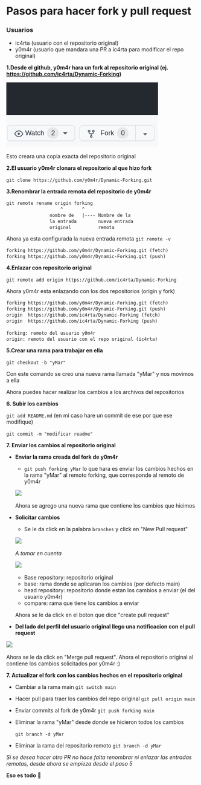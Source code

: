 # Pasos para hacer fork y pull request

### Usuarios

- ic4rta (usuario con el repositorio original)
- y0m4r (usuario que mandara una PR a ic4rta para modificar el repo original)

**1.Desde el github, y0m4r hara un fork al repositorio original (ej. <https://github.com/ic4rta/Dynamic-Forking>)**

![](assets/fork.png)

Esto creara una copia exacta del repositorio original

**2.El usuario y0m4r clonara el repositorio al que hizo fork**

```git clone https://github.com/y0m4r/Dynamic-Forking.git```

**3.Renombrar la entrada remota del repositorio de y0m4r**

```
git remote rename origin forking
                    ^       ^
                nombre de   |---- Nombre de la 
                la entrada        nueva entrada
                original          remota
```

Ahora ya esta configurada la nueva entrada remota
```git remote -v```

```
forking	https://github.com/y0m4r/Dynamic-Forking.git (fetch)
forking	https://github.com/y0m4r/Dynamic-Forking.git (push)
```

**4.Enlazar con repositorio original**

```git remote add origin https://github.com/ic4rta/Dynamic-Forking```

Ahora y0m4r esta enlazando con los dos repositorios (origin y fork)

```
forking	https://github.com/y0m4r/Dynamic-Forking.git (fetch)
forking	https://github.com/y0m4r/Dynamic-Forking.git (push)
origin	https://github.com/ic4rta/Dynamic-Forking (fetch)
origin	https://github.com/ic4rta/Dynamic-Forking (push)

forking: remoto del usuario y0m4r
origin: remoto del usuario con el repo original (ic4rta)
```

**5.Crear una rama para trabajar en ella** 

```git checkout -b "yMar"```

Con este comando se creo una nueva rama llamada "yMar" y nos movimos a ella

Ahora puedes hacer realizar los cambios a los archivos del repositorios

**6. Subir los cambios**

```git add README.md``` 
(en mi caso hare un commit de ese por que ese modifique)

```git commit -m "modificar readme"```

**7. Enviar los cambios al repositorio original**

- **Enviar la rama creada del fork de y0m4r**
    - ```git push forking yMar``` 
    lo que hara es enviar los cambios hechos en la rama "yMar" al remoto forking, que corresponde al remoto de y0m4r

    ![](assets/remoto.png)
    
    Ahora se agrego una nueva rama que contiene los cambios que hicimos


- **Solicitar cambios**
    - Se le da click en la palabra ```branches```
    y click en "New Pull request"

    ![](assets/pull.png)

    *A tomar en cuenta*

    ![](assets/destino.png)

    - Base repository: repositorio original
    - base: rama donde se aplicaran los cambios (por defecto main)
    - head repository: repositorio donde estan los cambios a enviar (el del usuario y0m4r)
    - compare: rama que tiene los cambios a enviar

    Ahora se le da click en el boton que dice "create pull request"


- **Del lado del perfil del usuario original llego una notificacion con el pull request**

![](assets/pullreq.png)

Ahora se le da click en "Merge pull request".
Ahora el repositorio original al contiene los cambios solicitados por y0m4r :)

**7. Actualizar el fork con los cambios hechos en el repositorio original**

- Cambiar a la rama main
    ```git switch main```

- Hacer pull para traer los cambios del repo original
    ```git pull origin main```

- Enviar commits al fork de y0m4r 
    ```git push forking main```

- Eliminar la rama "yMar" desde donde se hicieron todos los cambios

    ```git branch -d yMar```

- Eliminar la rama del repositorio remoto
    ```git branch -d yMar```


*Si se desea hacer otro PR no hace falta renombrar ni enlazar las entradas remotas, desde ahora se empieza desde el paso 5*

**Eso es todo** :monkey:
